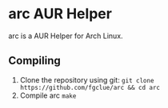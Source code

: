 # arc AUR Helper
arc is a AUR Helper for Arch Linux.

## Compiling
1. Clone the repository using git: `git clone https://github.com/fgclue/arc && cd arc`
2. Compile arc `make`
